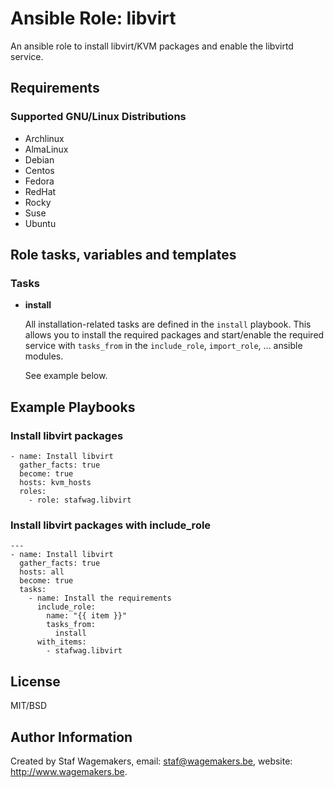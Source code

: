# Ansible Role: libvirt

An ansible role to install libvirt/KVM packages and enable the libvirtd
service.

## Requirements

### Supported GNU/Linux Distributions

* Archlinux
* AlmaLinux
* Debian
* Centos
* Fedora
* RedHat
* Rocky
* Suse
* Ubuntu

## Role tasks, variables and templates

### Tasks

* **install**

    All installation-related tasks are defined in the ```install``` playbook. This allows you to install the
    required packages and start/enable the required service with ```tasks_from``` in the ```include_role```,
    ```import_role```, … ansible modules.

    See example below.

## Example Playbooks

### Install libvirt packages
 
```
- name: Install libvirt 
  gather_facts: true 
  become: true
  hosts: kvm_hosts
  roles:
    - role: stafwag.libvirt
```

### Install libvirt packages with include_role

```
---
- name: Install libvirt 
  gather_facts: true 
  hosts: all
  become: true
  tasks:
    - name: Install the requirements
      include_role:
        name: "{{ item }}"
        tasks_from:
          install
      with_items:
        - stafwag.libvirt
```

## License

MIT/BSD

## Author Information

Created by Staf Wagemakers, email: staf@wagemakers.be, website: http://www.wagemakers.be.
